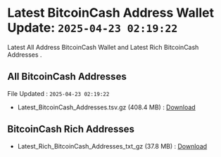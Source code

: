 # Latest BitcoinCash Address Wallet Update: `2025-04-23 02:19:22`

Latest All Address BitcoinCash Wallet and Latest Rich BitcoinCash Addresses .

## All BitcoinCash Addresses

File Updated : `2025-04-23 02:19:22`

- Latest_BitcoinCash_Addresses.tsv.gz (408.4 MB) : [Download](https://github.com/Pymmdrza/Rich-Address-Wallet/releases/tag/BitcoinCash)

## BitcoinCash Rich Addresses

- Latest_Rich_BitcoinCash_Addresses_txt_gz (37.8 MB) : [Download](https://github.com/Pymmdrza/Rich-Address-Wallet/releases/tag/BitcoinCash)
